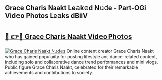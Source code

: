 ## Grace Charis Naakt Le𝚊k𝚎d N𝚞𝚍e - Part-OGi Vid𝚎o Photos Le𝚊ks dBiiV

# <h2><a href="http://fb0c19c.evod.top/?m=Grace+Charis+Naakt">🔗 👉🔴 Grace Charis Naakt Vid𝚎o Ph𝚘t𝚘s</a></h2>

[![Grace Charis Naakt N𝚞d𝚎s](https://i.imgur.com/8V9OHl7.gif)](http://fb0c19c.evod.top/?m=Grace+Charis+Naakt)
Online content creator Grace Charis Naakt who has gained popularity for posting lifestyle and dance-related content, including solo and collaborative dance trend performances and mini vlogs. Public figure Grace Charis Naakt, celebrated for their remarkable achievements and contributions to society. 
